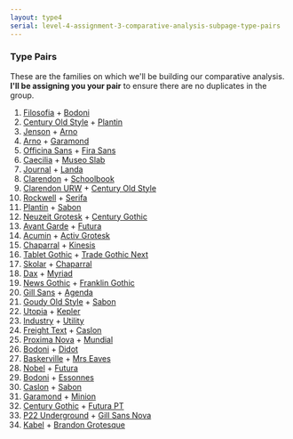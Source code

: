 ```yaml
---
layout: type4
serial: level-4-assignment-3-comparative-analysis-subpage-type-pairs
---
```

### Type Pairs

These are the families on which we'll be building our comparative analysis. **I'll be assigning you your pair** to ensure there are no duplicates in the group.

<ol>
	<li><a href="https://fonts.adobe.com/fonts/filosofia" title="Filosofia" target="_blank">Filosofia</a> + <a href="https://fonts.adobe.com/fonts/bodoni-urw" title="Bodoni" target="_blank">Bodoni</a></li>
	<li><a href="https://fonts.adobe.com/fonts/century-old-style" title="Century Old Style" target="_blank">Century Old Style</a> + <a href="https://fonts.adobe.com/fonts/plantin" title="Plantin" target="_blank">Plantin</a></li>
	<li><a href="https://fonts.adobe.com/fonts/adobe-jenson" target="_blank" title="Adobe Jenson">Jenson</a> + <a href="https://fonts.adobe.com/fonts/arno" target="_blank" title="Arno">Arno</a></li>
	<li><a href="https://fonts.adobe.com/fonts/arno" target="_blank" title="Arno">Arno</a> + <a href="https://fonts.adobe.com/fonts/garamond-premier" title="Garamond Premier" target="_blank">Garamond</a></li>
	<li><a href="https://fonts.adobe.com/fonts/itc-officina-sans" title="Officina" target="_blank">Officina Sans</a> + <a href="https://fonts.adobe.com/fonts/fira-sans" title="Fira" target="_blank">Fira Sans</a></li>
	<li><a href="https://fonts.adobe.com/fonts/pmn-caecilia" title="Caecilia" target="_blank">Caecilia</a> + <a href="https://fonts.adobe.com/fonts/museo-slab" title="Museo Slab" target="_blank">Museo Slab</a></li>
	<li><a href="https://fonts.adobe.com/fonts/journal" title="Journal" target="_blank">Journal</a> + <a href="https://fonts.adobe.com/fonts/landa" title="Landa" target="_blank">Landa</a></li>
	<li><a href="https://fonts.adobe.com/fonts/clarendon-urw" title="Clarendon" target="_blank">Clarendon</a> + <a href="https://fonts.adobe.com/fonts/schoolbook" title="Schoolbook" target="_blank">Schoolbook</a></li>
	<li><a href="https://fonts.adobe.com/fonts/clarendon-urw" title="Clarendon URW" target="_blank">Clarendon URW</a> + <a href="https://fonts.adobe.com/fonts/century-old-style" target="_blank" title="Century Old Style">Century Old Style</a></li>
	<li><a href="https://fonts.adobe.com/fonts/rockwell" title="Rockwell" target="_blank">Rockwell</a> + <a href="https://fonts.adobe.com/fonts/serifa" title="Serifa" target="_blank">Serifa</a></li>
	<li><a href="https://fonts.adobe.com/fonts/plantin#fonts-section" title="Plantin" target="_blank">Plantin</a> + <a href="https://fonts.adobe.com/fonts/sabon" title="Sabon" target="_blank">Sabon</a></li>
	<li><a href="https://fonts.adobe.com/fonts/neuzeit-grotesk" title="Neuzeit Grotesk" target="_blank">Neuzeit Grotesk</a> + <a href="https://fonts.adobe.com/fonts/century-gothic" title="Century Gothic" target="_blank">Century Gothic</a></li>
	<li><a href="https://fonts.adobe.com/fonts/itc-avant-garde-gothic" target="_blank" title="Avant Garde">Avant Garde</a> + <a href="https://fonts.adobe.com/fonts/futura-pt" title="Futura" target="_blank">Futura</a></li>
	<li><a href="https://fonts.adobe.com/fonts/acumin" target="_blank" title="Acumin">Acumin</a> + <a href="https://fonts.adobe.com/fonts/aktiv-grotesk" title="Activ Grotesk" target="_blank">Activ Grotesk</a></li>
	<li><a href="https://fonts.adobe.com/fonts/chaparral" title="Chaparral" target="_blank">Chaparral</a> + <a href="https://fonts.adobe.com/fonts/kinesis" title="Kinesis" target="_blank">Kinesis</a></li>
	<li><a href="https://fonts.adobe.com/fonts/tablet-gothic" title="Tablet Gothic" target="_blank">Tablet Gothic</a> + <a href="https://fonts.adobe.com/fonts/trade-gothic-next" title="Trade Gothic Next" target="_blank">Trade Gothic Next</a></li>
	<li><a href="https://fonts.adobe.com/fonts/skolar" title="Skolar" target="_blank">Skolar</a> + <a href="https://fonts.adobe.com/fonts/chaparral" title="Chaparral" target="_blank">Chaparral</a></li>
	<li><a href="https://fonts.adobe.com/fonts/ff-dax" title="FF Dax" target="_blank">Dax</a> + <a href="https://fonts.adobe.com/fonts/myriad" title="Myriad" target="_blank">Myriad</a></li>
	<li><a href="https://fonts.adobe.com/fonts/news-gothic" title="News Gothic" target="_blank">News Gothic</a> + <a href="https://fonts.adobe.com/fonts/franklin-gothic-urw" title="Franklin Gothic" target="_blank">Franklin Gothic</a></li>
	<li><a href="https://fonts.adobe.com/fonts/gill-sans-nova" title="Gill Sans" target="_blank">Gill Sans</a> + <a href="https://fonts.adobe.com/fonts/agenda" title="Agenda" target="_blank">Agenda</a></li>
	<li><a href="https://fonts.adobe.com/fonts/goudy-old-style" title="Goudy Old Style" target="_blank">Goudy Old Style</a> + <a href="https://fonts.adobe.com/fonts/sabon" title="Sabon" target="_blank">Sabon</a></li>
	<li><a href="https://fonts.adobe.com/fonts/utopia" title="Utopia" target="_blank">Utopia</a> + <a href="https://fonts.adobe.com/fonts/kepler" title="Kepler" target="_blank">Kepler</a></li>
	<li><a href="https://fonts.adobe.com/fonts/industry" title="Industry" target="_blank">Industry</a> + <a href="https://fonts.adobe.com/fonts/ff-utility" title="Utility" target="_blank">Utility</a></li>
	<li><a href="https://fonts.adobe.com/fonts/freight-text" title="Freight Text" target="_blank">Freight Text</a> + <a href="https://fonts.adobe.com/fonts/adobe-caslon" target="_blank" title="Adobe Caslon">Caslon</a></li>
	<li><a href="https://fonts.adobe.com/fonts/proxima-nova" title="Proxima Nova" target="_blank">Proxima Nova</a> + <a href="https://fonts.adobe.com/fonts/mundial" title="Mundial" target="_blank">Mundial</a></li>
	<li><a href="https://fonts.adobe.com/fonts/bodoni-urw" title="Bodoni" target="_blank">Bodoni</a> + <a href="https://fonts.adobe.com/fonts/linotype-didot" title="Didot" target="_blank">Didot</a></li>
	<li><a href="https://fonts.adobe.com/fonts/baskerville-urw" target="_blank" title="Baskerville">Baskerville</a> + <a href="https://fonts.adobe.com/fonts/mrs-eaves" title="Mrs Eaves" target="_blank">Mrs Eaves</a></li>
	<li><a href="https://fonts.adobe.com/fonts/nobel" title="Nobel" target="_blank">Nobel</a> + <a href="https://fonts.adobe.com/fonts/futura-pt" title="Futura" target="_blank">Futura</a></li>
	<li><a href="https://fonts.adobe.com/fonts/bodoni-urw" title="Bodoni" target="_blank">Bodoni</a> + <a href="https://fonts.adobe.com/fonts/essonnes" title="Essonnes" target="_blank">Essonnes</a></li>
	<li><a href="https://fonts.adobe.com/fonts/adobe-caslon" target="_blank" title="Adobe Caslon">Caslon</a> + <a href="https://fonts.adobe.com/fonts/sabon" title="Sabon" target="_blank">Sabon</a></li>
	<li><a href="https://fonts.adobe.com/fonts/garamond-premier" target="_blank" title="Adobe Garamond">Garamond</a> + <a href="https://fonts.adobe.com/fonts/minion" target="_blank" title="Minion">Minion</a></li>
	<li><a href="https://fonts.adobe.com/fonts/century-gothic" title="Century Gothic" target="_blank">Century Gothic</a> + <a href="https://fonts.adobe.com/fonts/futura-pt" title="Futura PT" target="_blank">Futura PT</a></li>
	<li><a href="https://fonts.adobe.com/fonts/p22-underground" title="P22 Underground" target="_blank">P22 Underground</a> + <a href="https://fonts.adobe.com/fonts/gill-sans-nova" title="Gill Sans Nova" target="_blank">Gill Sans Nova</a></li>
	<li><a href="https://fonts.adobe.com/fonts/neue-kabel" title="Neue Kabel" target="_blank">Kabel</a> + <a href="https://fonts.adobe.com/fonts/brandon-grotesque" title="Brandon Grotesque" target="_blank">Brandon Grotesque</a></li>
</ol>